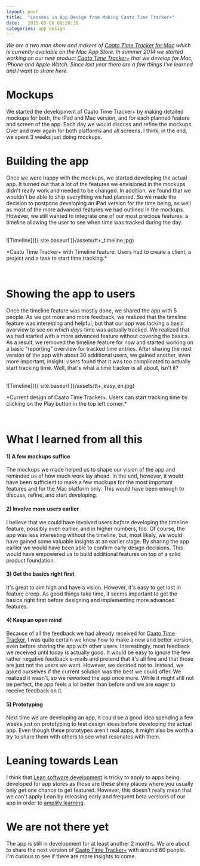 ```yaml
---
layout: post
title:  "Lessons in App Design from Making Caato Time Tracker+"
date:   2015-05-08 08:28:38
categories: app design
---
```


*We are a two man show and makers of [Caato Time Tracker for Mac](http://caato.de/en/products/time-tracker-for-mac.html) which is currently available on the Mac App Store. In summer 2014 we started working on our new product [Caato Time Tracker+](http://caato.de/en/products/caato-time-tracker-plus.html) that we develop for Mac, iPhone and Apple Watch. Since last year there are a few things I've learned and I want to share here.*

# Mockups
We started the development of Caato Time Tracker+ by making detailed mockups for both, the iPad and Mac version, and for each planned feature and screen of the app. Each day we would discuss and refine the mockups. Over and over again for both platforms and all screens. I think, in the end, we spent 3 weeks just doing mockups.

# Building the app
Once we were happy with the mockups, we started developing the actual app. It turned out that a lot of the features we envisioned in the mockups didn't really work and needed to be changed. In addition, we found that we wouldn't be able to ship everything we had planned. So we made the decision to postpone developing an iPad version for the time being, as well as most of the more advanced features we had outlined in the mockups. However, we still wanted to integrate one of our most precious features: a timeline allowing the user to see when time was tracked during the day.

<br>
![Timeline]({{ site.baseurl }}/assets/tt+_timeline.jpg)
<p class='image-description' markdown='1'>
*Caato Time Tracker+ with Timeline feature. Users had to create a client, a project and a task to start time tracking.*
</p><br>

# Showing the app to users
Once the timeline feature was mostly done, we shared the app with 5 people. As we got more and more feedback, we realized that the timeline feature was interesting and helpful, but that our app was lacking a basic overview to see *on which days* time was actually tracked. We realized that we had started with a more advanced feature without covering the basics. As a result, we removed the timeline feature for now and started working on a basic "reporting" overview for tracked time entries. After sharing the next version of the app with about 30 additional users, we gained another, even more important, insight: users found that it was too complicated to actually start tracking time. Well, that's what a time tracker is all about, isn't it? 

<br>
![Timeline]({{ site.baseurl }}/assets/tt+_easy_en.jpg)
<p class='image-description' markdown='1'>
*Current design of Caato Time Tracker+. Users can start tracking time by clicking on the Play button in the top left corner.*
</p><br>

# What I learned from all this

#### 1) A few mockups suffice

The mockups we made helped us to shape our vision of the app and reminded us of how much work lay ahead. In the end, however, it would have been sufficient to make a few mockups for the most important features and for the Mac platform only. This would have been enough to discuss, refine, and start developing.

#### 2) Involve more users earlier
I believe that we could have involved users *before* developing the timeline feature, possibly even earlier, and in higher numbers, too. Of course, the app was less interesting without the timeline, but, most likely, we would have gained some valuable insights at an earlier stage.
By sharing the app earlier we would have been able to confirm early design decisions. This would have empowered us to build additional features on top of a solid product foundation.

#### 3) Get the basics right first
It's great to aim high and have a vision. However, it's easy to get lost in feature creep. As good things take time, it seems important to get the basics right first before designing and implementing more advanced features.  

#### 4) Keep an open mind

Because of all the feedback we had already received for [Caato Time Tracker](http://caato.de/en/products/time-tracker-for-mac.html), I was quite certain we knew how to make a new and better version, even before sharing the app with other users.
Interestingly, most feedback we received until today is actually good. It would be easy to ignore the few rather negative feedback e-mails and pretend that it's all fine and that those are just not the users we want. However, we decided not to. Instead, we asked ourselves if the current solution was the best we could offer. We realized it wasn't, so we reworked the app once more. While it might still not be perfect, the app feels a lot better than before and we are eager to receive feedback on it.

#### 5) Prototyping

Next time we are developing an app, it could be a good idea spending a few weeks just on prototyping to test design ideas before developing the actual app. Even though these prototypes aren't real apps, it might also be worth a try to share them with others to see what resonates with them.

# Leaning towards Lean

I think that [Lean software development](http://en.wikipedia.org/wiki/Lean_software_development) is tricky to apply to apps being developed for app stores as those are these shiny places where you usually only get one chance to get featured. However, this doesn't really mean that we can't apply Lean by releasing early and frequent beta versions of our app in order to [amplify learning](http://en.wikipedia.org/wiki/Lean_software_development#Amplify_learning).   

# We are not there yet
The app is still in development for at least another 2 months. We are about to share the next version of [Caato Time Tracker+](http://caato.de/en/products/caato-time-tracker-plus.html) with around 60 people. I'm curious to see if there are more insights to come.







